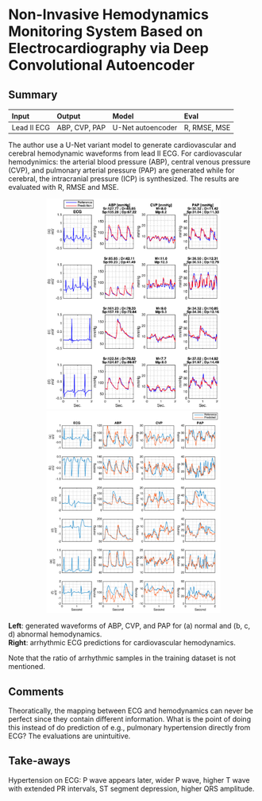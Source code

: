 # Non-Invasive Hemodynamics Monitoring System Based on Electrocardiography via Deep Convolutional Autoencoder

## Summary

|   Input   |   Output   |    Model   |    Eval    |
| :-------- | :--------- | :--------- | :--------- |
| Lead II ECG | ABP, CVP, PAP | U-Net autoencoder | R, RMSE, MSE |

The author use a U-Net variant model to generate cardiovascular and cerebral hemodynamic waveforms from lead II ECG. For cardiovascular hemodynimics: the arterial blood pressure (ABP), central venous pressure (CVP), and pulmonary arterial pressure (PAP) are generated while for cerebral, the intracranial pressure (ICP) is synthesized. The results are evaluated with R, RMSE and MSE. 

<p align="center">
  <img src="/hemodynamics/assets/genwave2.png" width="350" />
  <img src="/hemodynamics/assets/genwave1.png" width="350" />
</p>

**Left**: generated waveforms of ABP, CVP, and PAP for (a) normal and (b, c, d) abnormal hemodynamics. <br>
**Right**: arrhythmic ECG predictions for cardiovascular hemodynamics.

Note that the ratio of arrhythmic samples in the training dataset is not mentioned. 

## Comments
Theoratically, the mapping between ECG and hemodynamics can never be perfect since they contain different information. What is the point of doing this instead of do prediction of e.g., pulmonary hypertension directly from ECG? The evaluations are unintuitive.

## Take-aways
Hypertension on ECG: P wave appears later, wider P wave, higher T wave with extended PR intervals, ST segment depression, higher QRS amplitude.
